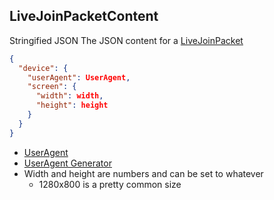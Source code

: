 ## LiveJoinPacketContent
<span class="type">Stringified JSON</span>
The JSON content for a [LiveJoinPacket](#/enum/LiveJoinPacket)

```JSON
{
  "device": {
    "userAgent": UserAgent,
    "screen": {
      "width": width,
      "height": height
    }
  }
}
```
- [UserAgent](https://developer.mozilla.org/en-US/docs/Web/HTTP/Headers/User-Agent)
- [UserAgent Generator](https://npmjs.com/package/user-agents)
- Width and height are numbers and can be set to whatever
  - 1280x800 is a pretty common size
